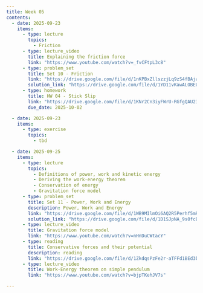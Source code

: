 ```yaml
---
title: Week 05
contents:
  - date: 2025-09-23
    items:
      - type: lecture
        topics:
          - Friction
      - type: lecture_video
        title: Explaining the friction force
        link: "https://www.youtube.com/watch?v=_fvCFtpL3c8"
      - type: problem_set
        title: Set 10 - Friction
        link: "https://drive.google.com/file/d/1nKPBxZllszzjLq9zS4fBAja8wvQ8A845/view?usp=share_link"
        solution_link: "https://drive.google.com/file/d/1YD11vKawALOBEUAqujTqKGxoFW5rkHyq/view?usp=drive_link"
      - type: homework
        title: HW 04 - Stick Slip
        link: "https://drive.google.com/file/d/1KNr2Cn3iyFWrU-RGfgQAU23Et5GENMxh/view?usp=share_link"
        due_date: 2025-10-02

  - date: 2025-09-23
    items:
      - type: exercise
        topics:
          - tbd

  - date: 2025-09-25
    items:
      - type: lecture
        topics:
          - Definitions of power, work and kinetic energy
          - Deriving the work-energy theorem
          - Conservation of energy
          - Gravitation force model
      - type: problem_set
        title: Set 11 - Power, Work and Energy
        description: Power, Work and Energy
        link: "https://drive.google.com/file/d/1WB9MIlmOi6AQ2R5Perhf5mRFoWb9DuHB/view?usp=drivesdk"
        solution_link: "https://drive.google.com/file/d/1D1SJpNA_9s0fcBsfSdZixmuF1PRl_Hmd/view?usp=sharing"
      - type: lecture_video
        title: Gravitation force model
        link: "https://www.youtube.com/watch?v=nHnDuCWtacY"
      - type: reading
        title: Conservative forces and their potential
        description: reading
        link: "https://drive.google.com/file/d/1ZkdqsPzFe2r-aTFFd1BEd3b8L2MqyxHh/view?usp=share_link"
      - type: lecture_video
        title: Work-Energy theorem on simple pendulum
        link: "https://www.youtube.com/watch?v=bjpTKehJV7s"

---
```

